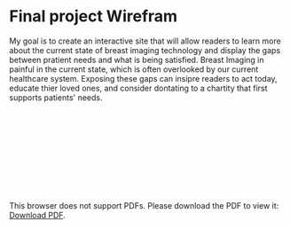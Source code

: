 # Final project Wirefram 

My goal is to create an interactive site that will allow readers to learn more about the current state of breast imaging technology and display the gaps between pratient needs and what is being satisfied.
Breast Imaging in painful in the current state, which is often overlooked by our current healthcare system. 
Exposing these gaps can insipre readers to act today, educate thier loved ones, and consider dontating to a chartity that first supports patients' needs. 


<object data="https://www.docdroid.net/pGSFWHF/wireframe.pdf" type="application/pdf" width="700px" height="700px">
    <embed src="https://www.docdroid.net/pGSFWHF/wireframe.pdf">
        <p>This browser does not support PDFs. Please download the PDF to view it: <a href="https://www.docdroid.net/pGSFWHF/wireframe.pdf">Download PDF</a>.</p>
    </embed>
</object>

